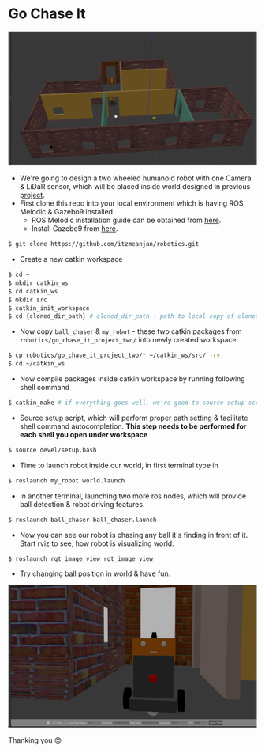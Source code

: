 # Go Chase It

![robot_inside_world_1](../demo/robot_inside_world_1.png)


- We're going to design a two wheeled humanoid robot with one Camera & LiDaR sensor, which will be placed inside world designed in previous [project](./gazebo_project_one.md).
- First clone this repo into your local environment which is having ROS Melodic & Gazebo9 installed. 
    - ROS Melodic installation guide can be obtained from [here](https://wiki.ros.org/melodic/Installation/Ubuntu).
    - Install Gazebo9 from [here](http://gazebosim.org/tutorials?tut=install_ubuntu&cat=install).

```bash
$ git clone https://github.com/itzmeanjan/robotics.git
```

- Create a new catkin workspace

```bash
$ cd ~
$ mkdir catkin_ws
$ cd catkin_ws
$ mkdir src
$ catkin_init_workspace
$ cd {cloned_dir_path} # cloned_dir_path - path to local copy of cloned repo
```

- Now copy `ball_chaser` & `my_robot` - these two catkin packages from `robotics/go_chase_it_project_two/` into newly created workspace.

```bash
$ cp robotics/go_chase_it_project_two/* ~/catkin_ws/src/ -rv
$ cd ~/catkin_ws
```

- Now compile packages inside catkin workspace by running following shell command

```bash
$ catkin_make # if everything goes well, we're good to source setup script
```

- Source setup script, which will perform proper path setting & facilitate shell command autocompletion. **This step needs to be performed for each shell you open under workspace**

```bash
$ source devel/setup.bash
```

- Time to launch robot inside our world, in first terminal type in

```bash
$ roslaunch my_robot world.launch
```

- In another terminal, launching two more ros nodes, which will provide ball detection & robot driving features.

```bash
$ roslaunch ball_chaser ball_chaser.launch
```

- Now you can see our robot is chasing any ball it's finding in front of it. Start rviz to see, how robot is visualizing world.

```bash
$ roslaunch rqt_image_view rqt_image_view
```

- Try changing ball position in world & have fun.


![humanoid_robot](../demo/humanoid_robot.png)

Thanking you :blush:
